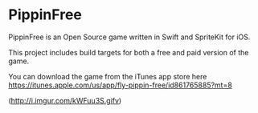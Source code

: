 PippinFree
==========

PippinFree is an Open Source game written in Swift and SpriteKit for iOS.

This project includes build targets for both a free and paid version of the game.

You can download the game from the iTunes app store here 
https://itunes.apple.com/us/app/fly-pippin-free/id861765885?mt=8

(http://i.imgur.com/kWFuu3S.gifv)


